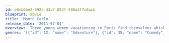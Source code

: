 ```yaml
---
id: e0cb6be2-692a-43a7-892f-598a4f7c6acb
blueprint: movie
title: 'Monte Carlo'
release_date: '2011-07-01'
overview: 'Three young women vacationing in Paris find themselves whisked away to Monte Carlo after one of the girls is mistaken for a British heiress.'
genres: '[{"id": 12, "name": "Adventure"}, {"id": 35, "name": "Comedy"}, {"id": 10749, "name": "Romance"}]'
---
```

